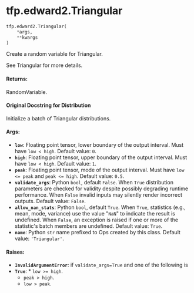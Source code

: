 <div itemscope itemtype="http://developers.google.com/ReferenceObject">
<meta itemprop="name" content="tfp.edward2.Triangular" />
<meta itemprop="path" content="Stable" />
</div>

# tfp.edward2.Triangular

``` python
tfp.edward2.Triangular(
    *args,
    **kwargs
)
```

Create a random variable for Triangular.

See Triangular for more details.

#### Returns:

  RandomVariable.

#### Original Docstring for Distribution

Initialize a batch of Triangular distributions.


#### Args:

* <b>`low`</b>: Floating point tensor, lower boundary of the output interval. Must
    have `low < high`.
    Default value: `0`.
* <b>`high`</b>: Floating point tensor, upper boundary of the output interval. Must
    have `low < high`.
    Default value: `1`.
* <b>`peak`</b>: Floating point tensor, mode of the output interval. Must have
    `low <= peak` and `peak <= high`.
    Default value: `0.5`.
* <b>`validate_args`</b>: Python `bool`, default `False`. When `True` distribution
    parameters are checked for validity despite possibly degrading runtime
    performance. When `False` invalid inputs may silently render incorrect
    outputs.
    Default value: `False`.
* <b>`allow_nan_stats`</b>: Python `bool`, default `True`. When `True`, statistics
    (e.g., mean, mode, variance) use the value "`NaN`" to indicate the
    result is undefined. When `False`, an exception is raised if one or
    more of the statistic's batch members are undefined.
    Default value: `True`.
* <b>`name`</b>: Python `str` name prefixed to Ops created by this class.
    Default value: `'Triangular'`.


#### Raises:

* <b>`InvalidArgumentError`</b>: if `validate_args=True` and one of the following is
* <b>`True`</b>:     * `low >= high`.
    * `peak > high`.
    * `low > peak`.